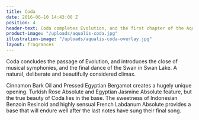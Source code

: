 ```yaml
---
title: Coda
date: 2016-06-10 14:43:00 Z
position: 4
header-text: Coda completes Evolution, and the first chapter of the Aqualis legacy
product-image: "/uploads/aqualis-coda.jpg"
illustration-image: "/uploads/aqualis-coda-overlay.jpg"
layout: fragrances
---
```


Coda concludes the passage of Evolution, and introduces the close of musical symphonies, and the final dance of the Swan in Swan Lake. A natural, deliberate and beautifully considered climax.

Cinnamon Bark Oil and Pressed Egyptian Bergamot creates a hugely unique opening. Turkish Rose Absolute and Egyptian Jasmine Absolute feature, but the true beauty of Coda lies in the base. The sweetness of Indonesian Benzoin Resinoid and highly sensual French Labdanum Absolute provides a base that will endure well after the last notes have sung their final song.